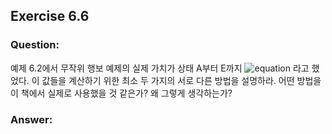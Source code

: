 ## Exercise 6.6

### Question:

예제 6.2에서 무작위 행보 예제의 실제 가치가 상태 A부터 E까지 ![equation](https://latex.codecogs.com/svg.latex?\inline&space;\frac{1}{6},\frac{2}{6},\frac{3}{6},\frac{4}{6},\frac{5}{6}) 라고 했었다. 이 값들을 계산하기 위한 최소 두 가지의 서로 다른 방법을 설명하라. 어떤 방법을 이 책에서 실제로 사용했을 것 같은가? 왜 그렇게 생각하는가?

### Answer:
